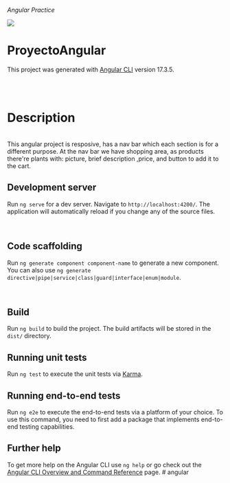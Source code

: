 <em> Angular Practice </em>
  <p align="left">
   <img src="https://img.shields.io/badge/STATUS-EN%20DESAROLLO-green">
   </p>


# ProyectoAngular

This project was generated with [Angular CLI](https://github.com/angular/angular-cli) version 17.3.5.

<br></br>


# Description

</br>This angular project is resposive, has a nav bar which each section is for a different purpose. At the nav bar we have shopping area, as products there're plants with: picture, brief description ,price, and button to add it to the cart. </br>


## Development server

Run `ng serve` for a dev server. Navigate to `http://localhost:4200/`. The application will automatically reload if you change any of the source files.

</br>


## Code scaffolding

Run `ng generate component component-name` to generate a new component. You can also use `ng generate directive|pipe|service|class|guard|interface|enum|module`.

</br>


## Build

Run `ng build` to build the project. The build artifacts will be stored in the `dist/` directory.


## Running unit tests

Run `ng test` to execute the unit tests via [Karma](https://karma-runner.github.io).


## Running end-to-end tests

Run `ng e2e` to execute the end-to-end tests via a platform of your choice. To use this command, you need to first add a package that implements end-to-end testing capabilities.


## Further help

To get more help on the Angular CLI use `ng help` or go check out the [Angular CLI Overview and Command Reference](https://angular.io/cli) page.
#   a n g u l a r 
 

 

